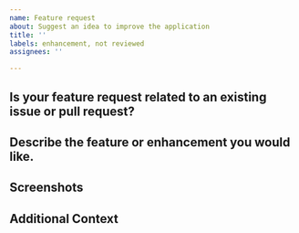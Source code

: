 ```yaml
---
name: Feature request
about: Suggest an idea to improve the application
title: ''
labels: enhancement, not reviewed
assignees: ''

---
```

Is your feature request related to an existing issue or pull request?
---------------------------------------------------------------------
<!-- If applicable, link the existing issue or pull request here. -->


Describe the feature or enhancement you would like.
---------------------------------------------------
<!-- A clear and concise description of what you would like to happen. -->


Screenshots
-----------
<!-- If applicable, add screenshots here to better describe your request. -->


Additional Context
------------------
<!-- If necessary, add any other information/context about the feature request here. -->

